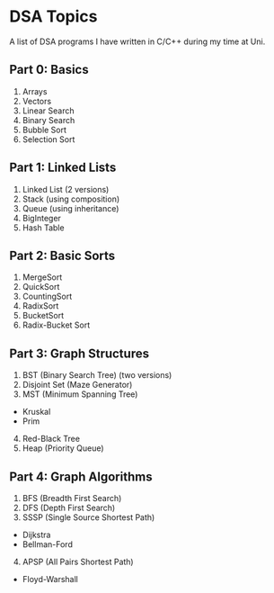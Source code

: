 # DSA Topics
A list of DSA programs I have written in C/C++ during my time at Uni.

## Part 0: Basics
1. Arrays
2. Vectors
3. Linear Search
4. Binary Search
5. Bubble Sort
6. Selection Sort

## Part 1: Linked Lists
1. Linked List (2 versions)
2. Stack (using composition)
3. Queue (using inheritance)
4. BigInteger
4. Hash Table

## Part 2: Basic Sorts
1. MergeSort
2. QuickSort
3. CountingSort
4. RadixSort
5. BucketSort
6. Radix-Bucket Sort

## Part 3: Graph Structures
1. BST (Binary Search Tree) (two versions)
2. Disjoint Set (Maze Generator)
3. MST (Minimum Spanning Tree)
  - Kruskal
  - Prim
4. Red-Black Tree
5. Heap (Priority Queue)

## Part 4: Graph Algorithms
1. BFS (Breadth First Search)
2. DFS (Depth First Search)
3. SSSP (Single Source Shortest Path)
  - Dijkstra
  - Bellman-Ford
4. APSP (All Pairs Shortest Path)
  - Floyd-Warshall
